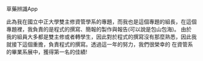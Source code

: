 草藥辨識App

此為我在國立中正大學雙主修資管學系的專題，而我也是這個專題的組長，在這個專題裡，我負責的是程式的撰寫、簡報的製作與報告(可以說是包山包海)。
由於我的組員大多都是雙主修或者轉學生，因此對於程式的撰寫沒有那麼熟悉，因此我就接下這個重擔，負責程式的撰寫。透過這一年的努力，我們很榮幸的
在資管系的畢業系展中，獲得第一名的佳績!
